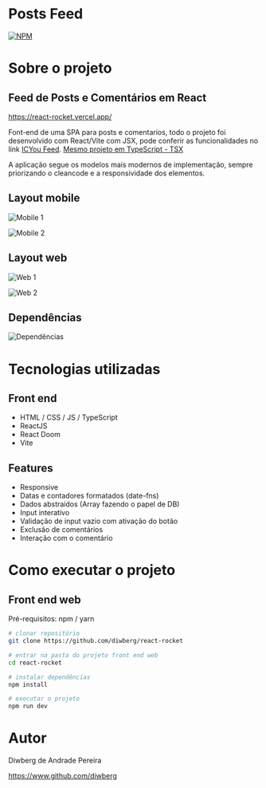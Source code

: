 # Posts Feed 
[![NPM](https://img.shields.io/npm/l/react)](https://github.com/diwberg/next-react/blob/main/LICENSE) 

# Sobre o projeto
## Feed de Posts e Comentários em React
https://react-rocket.vercel.app/

Font-end de uma SPA para posts e comentarios, todo o projeto foi desenvolvido com React/Vite com JSX, pode conferir as funcionalidades no link [ICYou Feed](https://react-rocket.vercel.app/ "Site do projeto").
[Mesmo projeto em TypeScript - TSX](https://github.com/diwberg/react-rocket-tsx "Prejeto com tipagem TSX")

A aplicação segue os modelos mais modernos de implementação, sempre priorizando o cleancode e a responsividade dos elementos.

## Layout mobile
<img src="https://github.com/diwberg/react-rocket/blob/main/public/template/mobile-1.jpeg" alt="Mobile 1" style="max-width: 300px; height: auto;">


![Mobile 2](https://github.com/diwberg/react-rocket/blob/main/public/template/mobile-2.jpeg)

## Layout web
![Web 1](https://github.com/diwberg/react-rocket/blob/main/public/template/pc-1.jpeg)

![Web 2](https://github.com/diwberg/react-rocket/blob/main/public/template/pc-2.jpeg)

## Dependências
![Dependências](https://github.com/diwberg/react-rocket/blob/main/public/template/dependence.jpeg)

# Tecnologias utilizadas
## Front end
- HTML / CSS / JS / TypeScript
- ReactJS
- React Doom
- Vite
## Features
- Responsive
- Datas e contadores formatados (date-fns)
- Dados abstraídos (Array fazendo o papel de DB)
- Input interativo
- Validação de input vazio com ativação do botão
- Exclusão de comentários
- Interação com o comentário


# Como executar o projeto

## Front end web
Pré-requisitos: npm / yarn

```bash
# clonar repositório
git clone https://github.com/diwberg/react-rocket

# entrar na pasta do projeto front end web
cd react-rocket

# instalar dependências
npm install

# executar o projeto
npm run dev
```

# Autor

Diwberg de Andrade Pereira

https://www.github.com/diwberg

